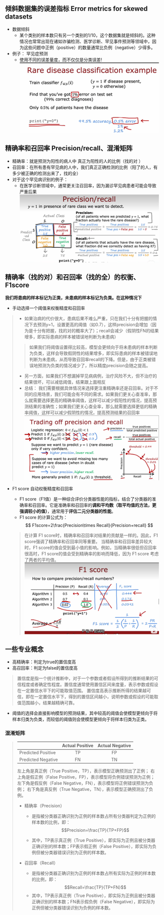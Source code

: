 ## 倾斜数据集的误差指标 Error metrics for skewed datasets

+ 数据倾斜
  + 某个类别的样本数只有另一个类别的1/10，这个数据集就是倾斜的。这种情况也常常出现在诸如诈骗检测、医学诊断、罕见事件预测等领域中，因为这些问题中正例（positive）的数量通常比负例（negative）少得多。
+ 例子： 罕见症预测
  + 使用不同的误差量度，而不仅仅是分类误差!
    ![](../images/屏幕截图-2024-04-09-213527.png)

## 精确率和召回率 Precision/recall、混淆矩阵

+ 精确率：就是预测为阳性的病人中 真正为阳性的人的比例（找的对 ）
+ 召回率：在所有患有罕见病的人中，我们真正正确检测的比例（阳了的人，有多少被正确的检测出来了，找的全）
+ 对于这个罕见病识别的例子：
  + 在医学诊断领域中，通常更关注召回率，因为漏诊罕见病患者可能会导致严重后果
    ![](../images/屏幕截图-2024-04-09-223743.png)

## 精确率（找的对）和召回率（找的全）的权衡、F1score

**我们将患病的样本标记为正类，未患病的样本标记为负类。在这种情况下**

+ 手动选择一个阈值来权衡精度和召回率

> + 如果治病的代价很大，患病后果不难么严重，只在我们十分有把握的情况下去预测y=1，设置更高的阈值（如0.7），这样precision会增加（因为是十分有把握，找的对的概率大了）；recall会减少（假阴性FN的结果增多，即实际患病的样本被错误地判断为未患病）
>
>> 如果我们将阈值设置得比较高，模型会更倾向于将未患病的样本判断为负类，这样会导致假阴性的结果增多，即实际患病的样本被错误地判断为未患病，从而导致召回率recall的下降。但是，由于正类被错误地预测为负类的情况减少了，所以精度precision会随之提高。
>>
>
> + 另一方面，如果我们不想漏掉罕见病病例，治疗风险不大，但不治疗的结果很坏，可以减低阈值，结果跟上面相反
> + 总结：
>   我们需要根据具体情况来选择更注重精确率还是召回率。对于不同的应用场景，我们可能会有不同的需求。如果我们更关心查准率，那么就需要选择更高的精确率阈值，这样可以减少假阳性的情况，提高预测结果的准确性；如果我们更关心查全率，那么就需要选择更低的精确率阈值，这样可以减少假阴性的情况，提高预测结果的召回率
>   ![](../images/屏幕截图-2024-04-09-225059.png)

+ F1 score 自动权衡精度和召回率

  + F1 score（F1值）是一种综合评价分类器性能的指标，结合了分类器的准确率和召回率。它是准确率和召回率的**调和平均数（取平均值的方法，更强调较小的值）**，通常用于**评估二元分类器的性能**。
  + F1 score 的计算公式为：
    $$
    F1score=2\frac{Precision\times Recall}{Precision+recall}
    $$

  > 在计算 F1 score时，精确率和召回率对结果的贡献是一样的。因此，F1 score强调了精确率和召回率同等重要。
  > 当精确率和召回率差异较大时，F1 score的值会受到最小值的影响。例如，当精确率很低但召回率很高时，F1 score的值会受到精确率的影响而降低，因为 F1 score 考虑了两者的平均值。
  > ![](../images/屏幕截图-2024-04-09-225829.png)
  >

## 一些专业概念

+ 高精确率：判定为true的置信度高
+ 高召回率：判定为false的置信度高

> 置信度是指一个统计推断中，对于一个参数或者假设所得到的推断结果的可信程度或者确定性程度。置信度通常使用置信区间来度量，表示参数或假设在一定置信水平下的可能取值范围。
> 置信度高表示推断所得的结果越可信，即在一定置信水平下，得到的置信区间越小，说明参数或假设的可能取值范围越小，结果越精确可靠。

+ 阈值的选择会直接影响模型的预测结果，其中较高的阈值会使模型更倾向于将样本归类为负类，而较低的阈值则会使模型更倾向于将样本归类为正类。

### 混淆矩阵

> |                    | Actual Positive | Actual Negative |
> | ------------------ | :-------------: | :-------------: |
> | Predicted Positive |       TP       |       FP       |
> | Predicted Negative |       FN       |       TN       |
>
> 左上角是真正例（True Positive，TP），表示模型正确预测出了正例；
> 右上角是假正例（False Positive，FP），表示模型将负例错误预测为正例；
> 左下角是假反例（False Negative，FN），表示模型将正例错误预测为负例；
> 右下角是真反例（True Negative，TN），表示模型正确预测出了负例。
>
> + 精确率（Precision）
>
>   + 是指被分类器正确识别为正例的样本数占所有分类器判定为正例的样本数的比例，即：$$Precision=\frac{TP}{TP+FP}$$
>
>   + 其中，TP表示真正例（True Positive），即实际为正例且被分类器正确识别的样本数；FP表示假正例（False Positive），即实际为负例但被分类器错误识别为正例的样本数。
> + 召回率（Recall）
>
>   + 是指被分类器正确识别为正例的样本数占所有实际为正例的样本数的比例，即：$$Recall=\frac{TP}{TP+FN}$$
>   + 其中，TP表示真正例（True Positive），即实际为正例且被分类器正确识别的样本数；FN表示假负例（False Negative），即实际为正例但被分类器错误识别为负例的样本数。
